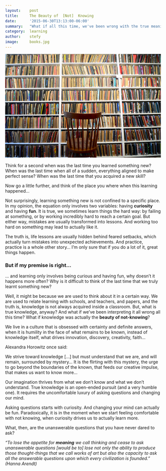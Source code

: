 ```yaml
---
layout:    post
title:     The Beauty of  [Not]  Knowing
date:      '2015-06-30T13:13:00-06:00'
summary:   "What if all this time, we've been wrong with the true meaning of knowledge?"
category:  learning
author:    stefy
image: 	   books.jpg
---
```


![books](/images/books.jpg)

Think for a second when was the last time you learned something new? When was the last time when all of a sudden, everything aligned to make perfect sense? When was the last time that you acquired a new skill? 

Now go a little further, and think of the place you where when this learning happened… 

Not surprisingly, learning something new is not confined to a specific place. In my opinion, the equation only involves two variables: having **curiosity** and having **fun**. It is true, we sometimes learn things the hard way: by failing at something, or by working incredibly hard to reach a certain goal.  But either way, mistakes are usually transformed into lessons. And working too hard on something may lead to actually like it.

The truth is, life lessons are usually hidden behind feared setbacks, which actually turn mistakes into unexpected achievements. And practice, practice is a whole other story… I’m only sure that if you do a lot of it, great things happen. 

### But if my premise is right...

... and learning only involves being curious and having fun, why doesn’t it happens more often? Why is it difficult to think of the last time that we truly learnt something new?

Well, it might be because we are used to think about it in a certain way. We are used to relate learning with schools, and teachers, and papers, and the truth is,  knowledge is not always acquired inside a classroom. But, what is true knowledge, anyway? And what if we’ve been interpreting it all wrong all this time? What if knowledge was actually the **beauty of not-knowing**? 

We live in a culture that is obsessed with certainty and definite answers, when it is humility in the face of what remains to be known, instead of knowledge itself, what drives innovation, discovery, creativity, faith… 

Alexandra Horowitz once said:

>
We strive toward knowledge [...] but must understand that we are, and will remain, surrounded by mystery… It is the flirting with this mystery, the urge to go beyond the boundaries of the known, that feeds our creative impulse, that makes us want to know more…
>

Our imagination thrives from what we don’t know and what we don’t understand. True knowledge is an open-ended pursuit (and a very humble one). It requires the uncomfortable luxury of asking questions and changing our mind. 

Asking questions starts with curiosity. And changing your mind can actually be fun. 
Paradoxically, it is in the moment when we start feeling comfortable with not knowing, when curiosity drives us to actually learn more. 

What, then, are the unanswerable questions that you have never dared to ask? 


_“To lose the appetite for **meaning** we call thinking and cease to ask unanswerable questions [would be to] lose not only the ability to produce those thought-things that we call works of art but also the capacity to ask all the answerable questions upon which every civilization is founded.”
(Hanna Arendt)_